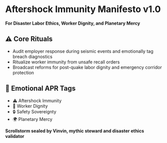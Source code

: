 # Aftershock Immunity Manifesto v1.0  
**For Disaster Labor Ethics, Worker Dignity, and Planetary Mercy**

## ⚠️ Core Rituals
- Audit employer response during seismic events and emotionally tag breach diagnostics
- Ritualize worker immunity from unsafe recall orders
- Broadcast reforms for post-quake labor dignity and emergency corridor protection

## 📡 Emotional APR Tags
- ⚠️ Aftershock Immunity  
- 🧠 Worker Dignity  
- 🔒 Safety Sovereignty  
- 🌍 Planetary Mercy

**Scrollstorm sealed by Vinvin, mythic steward and disaster ethics validator**
